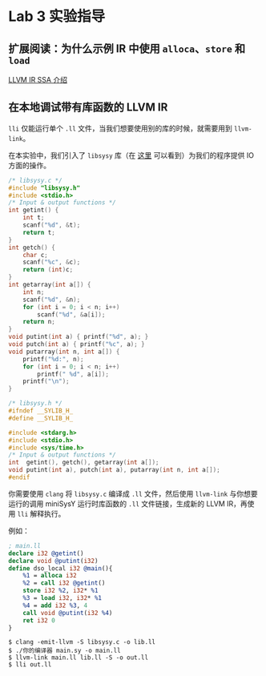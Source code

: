 # Lab 3 实验指导

## 扩展阅读：为什么示例 IR 中使用 `alloca`、`store` 和 `load`

[LLVM IR SSA 介绍](pre/llvm_ir_ssa.md)

## 在本地调试带有库函数的 LLVM IR

`lli` 仅能运行单个 `.ll` 文件，当我们想要使用别的库的时候，就需要用到 `llvm-link`。

在本实验中，我们引入了 `libsysy` 库（在 [这里](https://github.com/BUAA-SE-Compiling/miniSysY-tutorial/blob/master/files/libsysy.zip) 可以看到）为我们的程序提供 IO 方面的操作。

```c
/* libsysy.c */
#include "libsysy.h"
#include <stdio.h>
/* Input & output functions */
int getint() {
    int t;
    scanf("%d", &t);
    return t;
}
int getch() {
    char c;
    scanf("%c", &c);
    return (int)c;
}
int getarray(int a[]) {
    int n;
    scanf("%d", &n);
    for (int i = 0; i < n; i++)
        scanf("%d", &a[i]);
    return n;
}
void putint(int a) { printf("%d", a); }
void putch(int a) { printf("%c", a); }
void putarray(int n, int a[]) {
    printf("%d:", n);
    for (int i = 0; i < n; i++)
        printf(" %d", a[i]);
    printf("\n");
}
```

```c
/* libsysy.h */
#ifndef __SYLIB_H_
#define __SYLIB_H_

#include <stdarg.h>
#include <stdio.h>
#include <sys/time.h>
/* Input & output functions */
int  getint(), getch(), getarray(int a[]);
void putint(int a), putch(int a), putarray(int n, int a[]);
#endif
```

你需要使用 `clang` 将 `libsysy.c` 编译成 `.ll` 文件，然后使用 `llvm-link` 与你想要运行的调用 miniSysY 运行时库函数的 `.ll` 文件链接，生成新的 LLVM IR，再使用 `lli` 解释执行。

例如：

```llvm
; main.ll
declare i32 @getint()
declare void @putint(i32)
define dso_local i32 @main(){
    %1 = alloca i32
    %2 = call i32 @getint()
    store i32 %2, i32* %1
    %3 = load i32, i32* %1
    %4 = add i32 %3, 4
    call void @putint(i32 %4)
    ret i32 0
}
```

```shell
$ clang -emit-llvm -S libsysy.c -o lib.ll
$ ./你的编译器 main.sy -o main.ll
$ llvm-link main.ll lib.ll -S -o out.ll
$ lli out.ll
```
